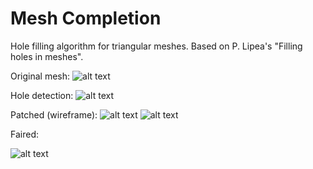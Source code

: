 # Mesh Completion

Hole filling algorithm for triangular meshes. Based on P. Lipea's "Filling holes in meshes".

Original mesh:
![alt text](https://github.com/allanschottler/Mesh-Completion/blob/master/data/s1.png)

Hole detection:
![alt text](https://github.com/allanschottler/Mesh-Completion/blob/master/data/s2.png)

Patched (wireframe):
![alt text](https://github.com/allanschottler/Mesh-Completion/blob/master/data/s3.png)
![alt text](https://github.com/allanschottler/Mesh-Completion/blob/master/data/s4.png)

Faired:

![alt text](https://github.com/allanschottler/Mesh-Completion/blob/master/data/s5.png)
